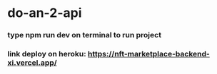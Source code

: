﻿# do-an-2-api
### type npm run dev on terminal to run project
### link deploy on heroku: https://nft-marketplace-backend-xi.vercel.app/

